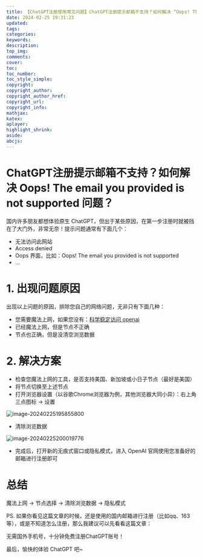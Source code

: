 ```yaml
---
title: 【ChatGPT注册使用常见问题】ChatGPT注册提示邮箱不支持？如何解决 “Oops! The email you provided is not supported” 问题？
date: 2024-02-25 19:31:23
updated:
tags:
categories:
keywords:
description:
top_img:
comments:
cover:
toc:
toc_number:
toc_style_simple:
copyright:
copyright_author:
copyright_author_href:
copyright_url:
copyright_info:
mathjax:
katex:
aplayer:
highlight_shrink:
aside:
abcjs: 
---
```


# ChatGPT注册提示邮箱不支持？如何解决 Oops! The email you provided is not supported 问题？

国内许多朋友都想体验原生 ChatGPT，但出于某些原因，在第一步注册时就被挡在了大门外，非常无奈！提示问题通常有下面几个：

- 无法访问此网站
- Access denied
- Oops 界面，比如：Oops! The email you provided is not supported
- ...

# 1. 出现问题原因

出现以上问题的原因，排除您自己的网络问题，无非只有下面几种：

- 您需要魔法上网，如果您没有：[科学稳定访问 openai](https://www.52xcjs.xyz/auth/register?code=i6gQOW5WRLqgnN0o)
- 已经魔法上网，但是节点不正确
- 节点也正确，但是没清空浏览数据



# 2. 解决方案

- 检查您魔法上网的工具，是否支持美国、新加坡或小日子节点（最好是美国）
- 将节点切换至上述节点
- 打开浏览器设置（以谷歌Chrome浏览器为例，其他浏览器大同小异）：右上角三点图标 -> 设置

![image-20240225195855800](https://s2.loli.net/2024/02/25/5o8YTyCs6zWfgJ3.png)

- 清除浏览数据

![image-20240225200019776](https://s2.loli.net/2024/02/25/ryX5MnFJf1bVjWU.png)

- 完成后，打开新的无痕式窗口或隐私模式，进入 OpenAI 官网使用您准备好的邮箱进行注册即可

# 总结

魔法上网 -> 节点选择 -> 清除浏览数据 -> 隐私模式



PS. 如果你看见这篇文章的时候，还是使用的国内邮箱进行注册（比如qq、163等），或是不知道怎么注册，那么我建议可以先看看这篇文章：

无需国外手机号，十分钟免费注册ChatGPT账号！

最后，愉快的体验 ChatGPT 吧~

